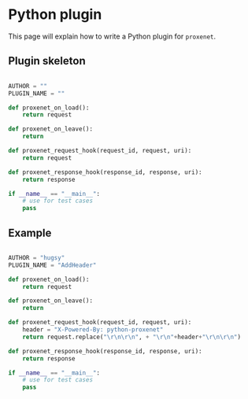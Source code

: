 # Python plugin

This page will explain how to write a Python plugin for `proxenet`.


## Plugin skeleton

```python

AUTHOR = ""
PLUGIN_NAME = ""

def proxenet_on_load():
    return request

def proxenet_on_leave():
    return

def proxenet_request_hook(request_id, request, uri):
    return request

def proxenet_response_hook(response_id, response, uri):
    return response

if __name__ == "__main__":
    # use for test cases
    pass
```


## Example

```python

AUTHOR = "hugsy"
PLUGIN_NAME = "AddHeader"

def proxenet_on_load():
    return request

def proxenet_on_leave():
    return

def proxenet_request_hook(request_id, request, uri):
    header = "X-Powered-By: python-proxenet"
    return request.replace("\r\n\r\n", + "\r\n"+header+"\r\n\r\n")

def proxenet_response_hook(response_id, response, uri):
    return response

if __name__ == "__main__":
    # use for test cases
    pass
```
